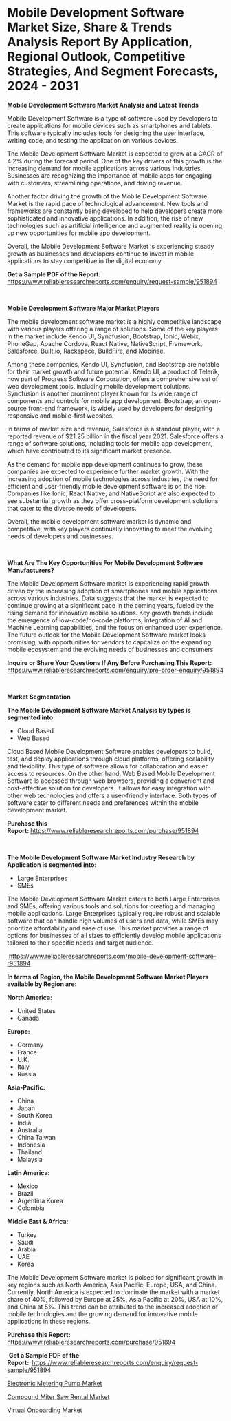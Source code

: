 <p><h1>Mobile Development Software Market Size, Share & Trends Analysis Report By Application, Regional Outlook, Competitive Strategies, And Segment Forecasts, 2024 - 2031</h1></p><p><strong>Mobile Development Software Market Analysis and Latest Trends</strong></p>
<p><p>Mobile Development Software is a type of software used by developers to create applications for mobile devices such as smartphones and tablets. This software typically includes tools for designing the user interface, writing code, and testing the application on various devices.</p><p>The Mobile Development Software Market is expected to grow at a CAGR of 4.2% during the forecast period. One of the key drivers of this growth is the increasing demand for mobile applications across various industries. Businesses are recognizing the importance of mobile apps for engaging with customers, streamlining operations, and driving revenue.</p><p>Another factor driving the growth of the Mobile Development Software Market is the rapid pace of technological advancement. New tools and frameworks are constantly being developed to help developers create more sophisticated and innovative applications. In addition, the rise of new technologies such as artificial intelligence and augmented reality is opening up new opportunities for mobile app development.</p><p>Overall, the Mobile Development Software Market is experiencing steady growth as businesses and developers continue to invest in mobile applications to stay competitive in the digital economy.</p></p>
<p><strong>Get a Sample PDF of the Report:&nbsp;</strong> <a href="https://www.reliableresearchreports.com/enquiry/request-sample/951894">https://www.reliableresearchreports.com/enquiry/request-sample/951894</a></p>
<p>&nbsp;</p>
<p><strong>Mobile Development Software Major Market Players</strong></p>
<p><p>The mobile development software market is a highly competitive landscape with various players offering a range of solutions. Some of the key players in the market include Kendo UI, Syncfusion, Bootstrap, Ionic, Webix, PhoneGap, Apache Cordova, React Native, NativeScript, Framework, Salesforce, Built.io, Rackspace, BuildFire, and Mobirise.</p><p>Among these companies, Kendo UI, Syncfusion, and Bootstrap are notable for their market growth and future potential. Kendo UI, a product of Telerik, now part of Progress Software Corporation, offers a comprehensive set of web development tools, including mobile development solutions. Syncfusion is another prominent player known for its wide range of components and controls for mobile app development. Bootstrap, an open-source front-end framework, is widely used by developers for designing responsive and mobile-first websites.</p><p>In terms of market size and revenue, Salesforce is a standout player, with a reported revenue of $21.25 billion in the fiscal year 2021. Salesforce offers a range of software solutions, including tools for mobile app development, which have contributed to its significant market presence.</p><p>As the demand for mobile app development continues to grow, these companies are expected to experience further market growth. With the increasing adoption of mobile technologies across industries, the need for efficient and user-friendly mobile development software is on the rise. Companies like Ionic, React Native, and NativeScript are also expected to see substantial growth as they offer cross-platform development solutions that cater to the diverse needs of developers.</p><p>Overall, the mobile development software market is dynamic and competitive, with key players continually innovating to meet the evolving needs of developers and businesses.</p></p>
<p>&nbsp;</p>
<p><strong>What Are The Key Opportunities For Mobile Development Software Manufacturers?</strong></p>
<p><p>The Mobile Development Software market is experiencing rapid growth, driven by the increasing adoption of smartphones and mobile applications across various industries. Data suggests that the market is expected to continue growing at a significant pace in the coming years, fueled by the rising demand for innovative mobile solutions. Key growth trends include the emergence of low-code/no-code platforms, integration of AI and Machine Learning capabilities, and the focus on enhanced user experience. The future outlook for the Mobile Development Software market looks promising, with opportunities for vendors to capitalize on the expanding mobile ecosystem and the evolving needs of businesses and consumers.</p></p>
<p><strong>Inquire or Share Your Questions If Any Before Purchasing This Report:</strong> <a href="https://www.reliableresearchreports.com/enquiry/pre-order-enquiry/951894">https://www.reliableresearchreports.com/enquiry/pre-order-enquiry/951894</a></p>
<p>&nbsp;</p>
<p><strong>Market Segmentation</strong></p>
<p><strong>The Mobile Development Software Market Analysis by types is segmented into:</strong></p>
<p><ul><li>Cloud Based</li><li>Web Based</li></ul></p>
<p><p>Cloud Based Mobile Development Software enables developers to build, test, and deploy applications through cloud platforms, offering scalability and flexibility. This type of software allows for collaboration and easier access to resources. On the other hand, Web Based Mobile Development Software is accessed through web browsers, providing a convenient and cost-effective solution for developers. It allows for easy integration with other web technologies and offers a user-friendly interface. Both types of software cater to different needs and preferences within the mobile development market.</p></p>
<p><strong>Purchase this Report:&nbsp;</strong><a href="https://www.reliableresearchreports.com/purchase/951894">https://www.reliableresearchreports.com/purchase/951894</a></p>
<p>&nbsp;</p>
<p><strong>The Mobile Development Software Market Industry Research by Application is segmented into:</strong></p>
<p><ul><li>Large Enterprises</li><li>SMEs</li></ul></p>
<p><p>The Mobile Development Software Market caters to both Large Enterprises and SMEs, offering various tools and solutions for creating and managing mobile applications. Large Enterprises typically require robust and scalable software that can handle high volumes of users and data, while SMEs may prioritize affordability and ease of use. This market provides a range of options for businesses of all sizes to efficiently develop mobile applications tailored to their specific needs and target audience.</p></p>
<p><a href="https://www.reliableresearchreports.com/mobile-development-software-r951894">&nbsp;https://www.reliableresearchreports.com/mobile-development-software-r951894</a></p>
<p><strong>In terms of Region, the Mobile Development Software Market Players available by Region are:</strong></p>
<p>
    <p> <strong> North America: </strong>
        <ul>
            <li>United States</li>
            <li>Canada</li>
        </ul>
        </p> 
    <p> <strong> Europe: </strong>
        <ul>
            <li>Germany</li>
            <li>France</li>
            <li>U.K.</li>
            <li>Italy</li>
            <li>Russia</li>
        </ul>
        </p> 
    <p> <strong> Asia-Pacific: </strong>
        <ul>
            <li>China</li>
            <li>Japan</li>
            <li>South Korea</li>
            <li>India</li>
            <li>Australia</li>
            <li>China Taiwan</li>
            <li>Indonesia</li>
            <li>Thailand</li>
            <li>Malaysia</li>
        </ul>
        </p> 
    <p> <strong> Latin America: </strong>
        <ul>
            <li>Mexico</li>
            <li>Brazil</li>
            <li>Argentina Korea</li>
            <li>Colombia</li>
        </ul>
        </p> 
    <p> <strong> Middle East & Africa: </strong>
        <ul>
            <li>Turkey</li>
            <li>Saudi</li>
            <li>Arabia</li>
            <li>UAE</li>
            <li>Korea</li>
        </ul>
    </p>
    </p>
<p><p>The Mobile Development Software market is poised for significant growth in key regions such as North America, Asia Pacific, Europe, USA, and China. Currently, North America is expected to dominate the market with a market share of 40%, followed by Europe at 25%, Asia Pacific at 20%, USA at 10%, and China at 5%. This trend can be attributed to the increased adoption of mobile technologies and the growing demand for innovative mobile applications in these regions.</p></p>
<p><strong>Purchase this Report: </strong><a href="https://www.reliableresearchreports.com/purchase/951894">https://www.reliableresearchreports.com/purchase/951894</a></p>
<p>&nbsp;<strong>Get a Sample PDF of the Report:&nbsp;&nbsp;</strong><a href="https://www.reliableresearchreports.com/enquiry/request-sample/951894">https://www.reliableresearchreports.com/enquiry/request-sample/951894</a></p>
<p><strong></strong></p>
<p><p><a href="https://www.linkedin.com/pulse/electronic-metering-pump-market-comprehensive-assessment-type-dcsre">Electronic Metering Pump Market</a></p><p><a href="https://www.linkedin.com/pulse/compound-miter-saw-rental-market-outlook-industry-overview-puref">Compound Miter Saw Rental Market</a></p><p><a href="https://www.linkedin.com/pulse/virtual-onboarding-market-share-evolution-growth-trends-2024--qsalf">Virtual Onboarding Market</a></p></p>